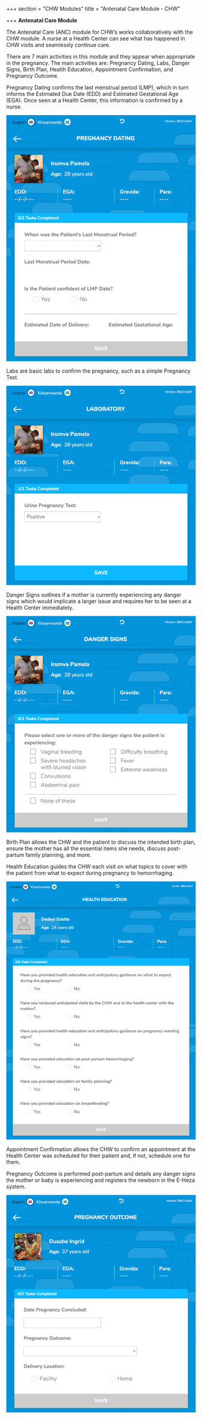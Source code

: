 +++
section = "CHW Modules"
title = "Antenatal Care Module - CHW"

+++
**Antenatal Care Module**

The Antenatal Care (ANC) module for CHW’s works collaboratively with the CHW module. A nurse at a Health Center can see what has happened in CHW visits and seamlessly continue care.

There are 7 main activities in this module and they appear when appropriate in the pregnancy. The main activities are: Pregnancy Dating, Labs, Danger Signs, Birth Plan, Health Education, Appointment Confirmation, and Pregnancy Outcome.

Pregnancy Dating confirms the last menstrual period (LMP), which in turn informs the Estimated Due Date (EDD) and Estimated Gestational Age (EGA). Once seen at a Health Center, this information is confirmed by a nurse.

![](/uploads/pregnancy-dating-chw.png)

Labs are basic labs to confirm the pregnancy, such as a simple Pregnancy Test.

![](/uploads/pregnancy-test-chw.png)

Danger Signs outlines if a mother is currently experiencing any danger signs which would implicate a larger issue and requires her to be seen at a Health Center immediately.

![](/uploads/anc-danger-signs-chw.png)

Birth Plan allows the CHW and the patient to discuss the intended birth plan, ensure the mother has all the essential items she needs, discuss post-partum family planning, and more.

Health Education guides the CHW each visit on what topics to cover with the patient from what to expect during pregnancy to hemorrhaging.

![](/uploads/health-education-chw.png)

Appointment Confirmation allows the CHW to confirm an appointment at the Health Center was scheduled for their patient and, if not, schedule one for them.

Pregnancy Outcome is performed post-partum and details any danger signs the mother or baby is experiencing and registers the newborn in the E-Heza system.

![](/uploads/preg-outcome-chw.png)